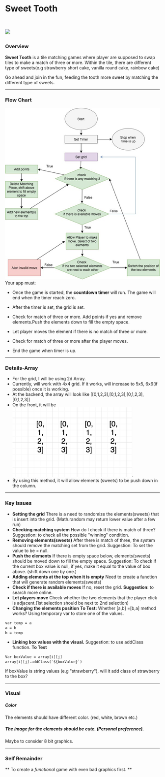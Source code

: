 # Sweet Tooth
<!---
Read Me Contents
-->

# ![](http://kidsdentistrynyc.com/wp-content/uploads/2015/03/tooth.png)



### Overview

**Sweet Tooth** is a tile matching games where player are supposed to swap tiles to make a match of three or more. Within the tile, there are different type of sweets(e.g strawberry short cake, vanilla round cake, rainbow cake)

Go ahead and join in the fun, feeding the tooth more sweet by matching the different type of sweets.

---

### Flow Chart

![](/flowchart.jpg)
Your app must:

* Once the game is started, the **countdown timer** will run. The game will end when the timer reach zero.
* After the timer is set, the grid is set.  

* Check for match of three or more. Add points if yes and remove elements.Push the elements down to fill the empty space.
* Let player moves the element if there is no match of three or more.
* Check for match of three or more after the player moves.
* End the game when timer is up.


---

### Details-Array

* For the grid, I will be using 2d Array.
* Currently, will work with 4x4 grid. If it works, will increase to 5x5, 6x6(if possible) once it is working.
* At the backend, the array will look like [[0,1,2,3],[0,1,2,3],[0,1,2,3],[0,1,2,3]]
* On the front, it will be
![](/arr-front.png).
* By using this method, it will allow elements (sweets) to be push down in the column.

---

### Key issues

* **Setting the grid** There is a need to randomize the elements(sweets) that is insert into the grid.
(Math.random may return lower value after a few run)
* **Checking matching system** How do I check if there is match of three?
Suggestion: to check all the possible "winning" condition.
* **Removing elements(sweets)** After there is match of three, the system should remove the matching set from the grid.
Suggestion: To set the value to be = null.
* **Push the elements**
If there is empty space below, elements(sweets) should be moved down to fill the empty space.
Suggestion: To check if the current box value is null, if yes, make it equal to the value of box above. (shift down one by one.)
* **Adding elements at the top when it is empty**
Need to create a function that will generate random elements(sweets)
* **Check if there is available moves** If no, reset the grid.
**Suggestion**: to search more online.
* **Let players move** Check whether the two elements that the player click is adjacent.(1st selection should be next to 2nd selection)
* **Changing the elements position**
**To Test:**
Whether [a,b] =[b,a] method works?
Using temporary var to store one of the values.
```
var temp = a
a = b
b = temp
```

* **Linking box values with the visual.**
Suggestion: to use addClass function.
**To Test**
```
Var boxValue = array[i][j]
array[i][j].addClass(`${boxValue}`)
```
If boxValue is string values (e.g "strawberry"), will it add class of strawberry to the box?

---

### Visual

##### Color
The elements should have different color. (red, white, brown etc.)

##### The image for the elements should be cute. (Personal preference).
Maybe to consider 8 bit graphics.

---

### Self Remainder

** To create a _functional_ game with even bad graphics first. **
